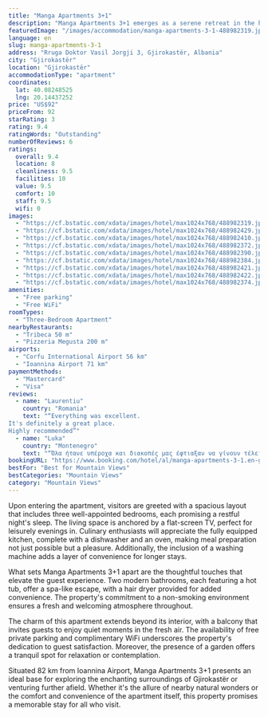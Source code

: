 ```yaml
---
title: "Manga Apartments 3+1"
description: "Manga Apartments 3+1 emerges as a serene retreat in the historic city of Gjirokastër, a mere stone's throw away from the tranquil Zaravina Lake."
featuredImage: "/images/accommodation/manga-apartments-3-1-488982319.jpg"
language: en
slug: manga-apartments-3-1
address: "Rruga Doktor Vasil Jorgji 3, Gjirokastër, Albania"
city: "Gjirokastër"
location: "Gjirokastër"
accommodationType: "apartment"
coordinates:
  lat: 40.08248525
  lng: 20.14437252
price: "US$92"
priceFrom: 92
starRating: 3
rating: 9.4
ratingWords: "Outstanding"
numberOfReviews: 6
ratings:
  overall: 9.4
  location: 8
  cleanliness: 9.5
  facilities: 10
  value: 9.5
  comfort: 10
  staff: 9.5
  wifi: 0
images:
  - "https://cf.bstatic.com/xdata/images/hotel/max1024x768/488982319.jpg?k=06e0d1aa25faef9364cfb569b89b0af8547e5e37102229affc1c7c50e1e8d26c&o=&hp=1"
  - "https://cf.bstatic.com/xdata/images/hotel/max1024x768/488982429.jpg?k=9941140142c864367ebccfaf1bbc7b2eb8fb12b1fc0cb7e08b39059ed11bc768&o=&hp=1"
  - "https://cf.bstatic.com/xdata/images/hotel/max1024x768/488982410.jpg?k=4303830da53c7efc6491f00b974e139475ff38899dac8143a7b24d6486f8b26b&o=&hp=1"
  - "https://cf.bstatic.com/xdata/images/hotel/max1024x768/488982372.jpg?k=13dbbb6ffea32fbb1b37b33c7b1e7eae2a6a6d0b70cf3fdd594920c195628dcc&o=&hp=1"
  - "https://cf.bstatic.com/xdata/images/hotel/max1024x768/488982390.jpg?k=dd40e453604ba7a3cddd02e82a5c5bd09f1bc60f3196f54a3e222a5ec4217563&o=&hp=1"
  - "https://cf.bstatic.com/xdata/images/hotel/max1024x768/488982384.jpg?k=438d806761c5ba558395b51a3fe333638a72215fdc072a0676c7919e654b6e49&o=&hp=1"
  - "https://cf.bstatic.com/xdata/images/hotel/max1024x768/488982421.jpg?k=9ceede1b955cc1f29e9a3e33a6e851f429a3e44838c13a1c24463aca812e87b2&o=&hp=1"
  - "https://cf.bstatic.com/xdata/images/hotel/max1024x768/488982422.jpg?k=fb3e72b21ba9c97c88baa93da7b0a30d3ef07cb315a2d196936bcad0a41a5f7b&o=&hp=1"
  - "https://cf.bstatic.com/xdata/images/hotel/max1024x768/488982374.jpg?k=046b35320ca04f571daec03b5c0190a87e718e4d126a525bda0306673d7ade86&o=&hp=1"
amenities:
  - "Free parking"
  - "Free WiFi"
roomTypes:
  - "Three-Bedroom Apartment"
nearbyRestaurants:
  - "Tribeca 50 m"
  - "Pizzeria Megusta 200 m"
airports:
  - "Corfu International Airport 56 km"
  - "Ioannina Airport 71 km"
paymentMethods:
  - "Mastercard"
  - "Visa"
reviews:
  - name: "Laurentiu"
    country: "Romania"
    text: "“Everything was excellent.
It's definitely a great place.
Highly recommended”"
  - name: "Luka"
    country: "Montenegro"
    text: "“Όλα ήτανε υπέροχα και διακοπές μας έφτιαξαν να γίνουν τέλεια!”"
bookingURL: "https://www.booking.com/hotel/al/manga-apartments-3-1.en-gb.html?aid=8035640"
bestFor: "Best for Mountain Views"
bestCategories: "Mountain Views"
category: "Mountain Views"
---
```


Upon entering the apartment, visitors are greeted with a spacious layout that includes three well-appointed bedrooms, each promising a restful night's sleep. The living space is anchored by a flat-screen TV, perfect for leisurely evenings in. Culinary enthusiasts will appreciate the fully equipped kitchen, complete with a dishwasher and an oven, making meal preparation not just possible but a pleasure. Additionally, the inclusion of a washing machine adds a layer of convenience for longer stays.

What sets Manga Apartments 3+1 apart are the thoughtful touches that elevate the guest experience. Two modern bathrooms, each featuring a hot tub, offer a spa-like escape, with a hair dryer provided for added convenience. The property's commitment to a non-smoking environment ensures a fresh and welcoming atmosphere throughout.

The charm of this apartment extends beyond its interior, with a balcony that invites guests to enjoy quiet moments in the fresh air. The availability of free private parking and complimentary WiFi underscores the property's dedication to guest satisfaction. Moreover, the presence of a garden offers a tranquil spot for relaxation or contemplation.

Situated 82 km from Ioannina Airport, Manga Apartments 3+1 presents an ideal base for exploring the enchanting surroundings of Gjirokastër or venturing further afield. Whether it's the allure of nearby natural wonders or the comfort and convenience of the apartment itself, this property promises a memorable stay for all who visit.